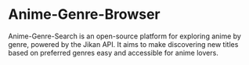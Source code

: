 # Anime-Genre-Browser
Anime-Genre-Search is an open-source platform for exploring anime by genre, powered by the Jikan API. It aims to make discovering new titles based on preferred genres easy and accessible for anime lovers.
